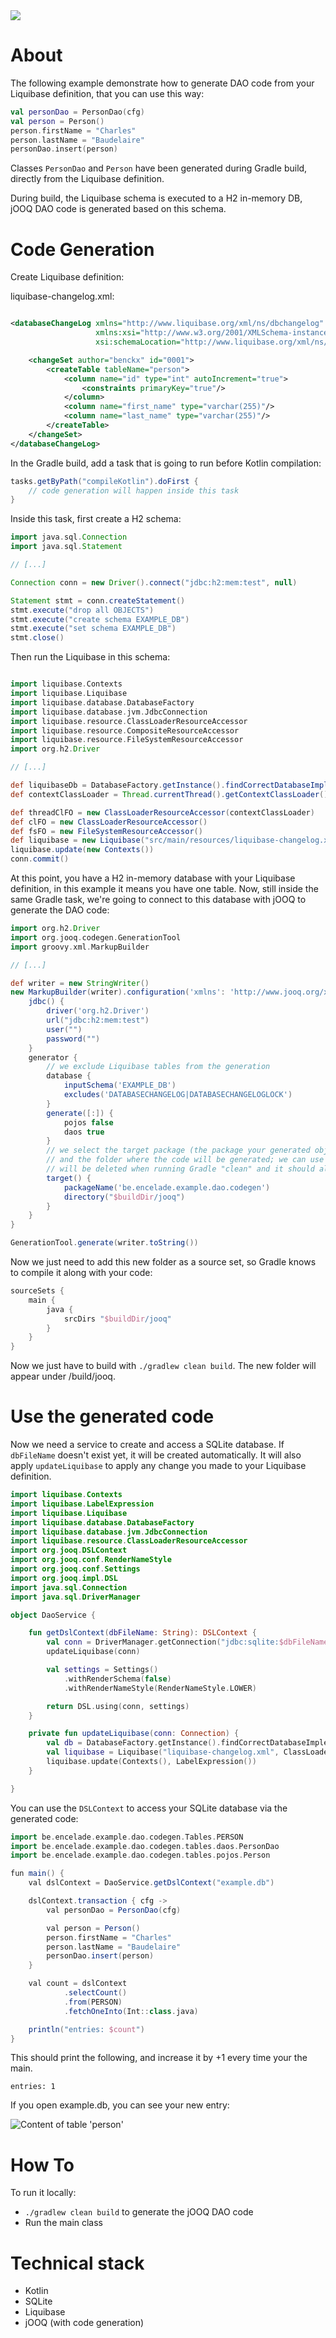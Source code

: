 <a href="https://paypal.me/benckx/2">
<img src="https://img.shields.io/badge/Donate-PayPal-green.svg"/>
</a>

# About

The following example demonstrate how to generate DAO code from your Liquibase definition, that you can use this way:

```kotlin
val personDao = PersonDao(cfg)
val person = Person()
person.firstName = "Charles"
person.lastName = "Baudelaire"
personDao.insert(person)
```

Classes `PersonDao` and `Person` have been generated during Gradle build, directly from the Liquibase definition.

During build, the Liquibase schema is executed to a H2 in-memory DB,
jOOQ DAO code is generated based on this schema.

# Code Generation

Create Liquibase definition:

liquibase-changelog.xml:

```xml

<databaseChangeLog xmlns="http://www.liquibase.org/xml/ns/dbchangelog"
                   xmlns:xsi="http://www.w3.org/2001/XMLSchema-instance"
                   xsi:schemaLocation="http://www.liquibase.org/xml/ns/dbchangelog http://www.liquibase.org/xml/ns/dbchangelog/dbchangelog-3.4.xsd">

    <changeSet author="benckx" id="0001">
        <createTable tableName="person">
            <column name="id" type="int" autoIncrement="true">
                <constraints primaryKey="true"/>
            </column>
            <column name="first_name" type="varchar(255)"/>
            <column name="last_name" type="varchar(255)"/>
        </createTable>
    </changeSet>
</databaseChangeLog>
```

In the Gradle build, add a task that is going to run before Kotlin compilation:

```groovy
tasks.getByPath("compileKotlin").doFirst {
    // code generation will happen inside this task
}
```

Inside this task, first create a H2 schema:

```groovy
import java.sql.Connection
import java.sql.Statement

// [...]

Connection conn = new Driver().connect("jdbc:h2:mem:test", null)

Statement stmt = conn.createStatement()
stmt.execute("drop all OBJECTS")
stmt.execute("create schema EXAMPLE_DB")
stmt.execute("set schema EXAMPLE_DB")
stmt.close()
```

Then run the Liquibase in this schema:

```groovy

import liquibase.Contexts
import liquibase.Liquibase
import liquibase.database.DatabaseFactory
import liquibase.database.jvm.JdbcConnection
import liquibase.resource.ClassLoaderResourceAccessor
import liquibase.resource.CompositeResourceAccessor
import liquibase.resource.FileSystemResourceAccessor
import org.h2.Driver

// [...]

def liquibaseDb = DatabaseFactory.getInstance().findCorrectDatabaseImplementation(new JdbcConnection(conn))
def contextClassLoader = Thread.currentThread().getContextClassLoader()

def threadClFO = new ClassLoaderResourceAccessor(contextClassLoader)
def clFO = new ClassLoaderResourceAccessor()
def fsFO = new FileSystemResourceAccessor()
def liquibase = new Liquibase("src/main/resources/liquibase-changelog.xml", new CompositeResourceAccessor(clFO, fsFO, threadClFO), liquibaseDb)
liquibase.update(new Contexts())
conn.commit()
```

At this point, you have a H2 in-memory database with your Liquibase definition, in this example it means you have one
table. Now, still inside the same Gradle task, we're going to connect to this database with jOOQ to generate the DAO
code:

```groovy
import org.h2.Driver
import org.jooq.codegen.GenerationTool
import groovy.xml.MarkupBuilder

// [...]

def writer = new StringWriter()
new MarkupBuilder(writer).configuration('xmlns': 'http://www.jooq.org/xsd/jooq-codegen-3.11.0.xsd') {
    jdbc() {
        driver('org.h2.Driver')
        url("jdbc:h2:mem:test")
        user("")
        password("")
    }
    generator {
        // we exclude Liquibase tables from the generation
        database {
            inputSchema('EXAMPLE_DB')
            excludes('DATABASECHANGELOG|DATABASECHANGELOGLOCK')
        }
        generate([:]) {
            pojos false
            daos true
        }
        // we select the target package (the package your generated objects will belong to)
        // and the folder where the code will be generated; we can use the "build" folder, so it 
        // will be deleted when running Gradle "clean" and it should also be excluded from Git
        target() {
            packageName('be.encelade.example.dao.codegen')
            directory("$buildDir/jooq")
        }
    }
}

GenerationTool.generate(writer.toString())
```

Now we just need to add this new folder as a source set, so Gradle knows to compile it along with your code:

```groovy
sourceSets {
    main {
        java {
            srcDirs "$buildDir/jooq"
        }
    }
}
```

Now we just have to build with `./gradlew clean build`. The new folder will appear under /build/jooq.

# Use the generated code

Now we need a service to create and access a SQLite database. If  `dbFileName` doesn't exist yet, it will be created
automatically. It will also apply `updateLiquibase` to apply any change you made to your Liquibase definition.

```kotlin
import liquibase.Contexts
import liquibase.LabelExpression
import liquibase.Liquibase
import liquibase.database.DatabaseFactory
import liquibase.database.jvm.JdbcConnection
import liquibase.resource.ClassLoaderResourceAccessor
import org.jooq.DSLContext
import org.jooq.conf.RenderNameStyle
import org.jooq.conf.Settings
import org.jooq.impl.DSL
import java.sql.Connection
import java.sql.DriverManager

object DaoService {

    fun getDslContext(dbFileName: String): DSLContext {
        val conn = DriverManager.getConnection("jdbc:sqlite:$dbFileName")
        updateLiquibase(conn)

        val settings = Settings()
            .withRenderSchema(false)
            .withRenderNameStyle(RenderNameStyle.LOWER)

        return DSL.using(conn, settings)
    }

    private fun updateLiquibase(conn: Connection) {
        val db = DatabaseFactory.getInstance().findCorrectDatabaseImplementation(JdbcConnection(conn))
        val liquibase = Liquibase("liquibase-changelog.xml", ClassLoaderResourceAccessor(), db)
        liquibase.update(Contexts(), LabelExpression())
    }

}
```

You can use the `DSLContext` to access your SQLite database via the generated code:

```groovy
import be.encelade.example.dao.codegen.Tables.PERSON
import be.encelade.example.dao.codegen.tables.daos.PersonDao
import be.encelade.example.dao.codegen.tables.pojos.Person

fun main() {
    val dslContext = DaoService.getDslContext("example.db")

    dslContext.transaction { cfg ->
        val personDao = PersonDao(cfg)

        val person = Person()
        person.firstName = "Charles"
        person.lastName = "Baudelaire"
        personDao.insert(person)
    }

    val count = dslContext
            .selectCount()
            .from(PERSON)
            .fetchOneInto(Int::class.java)

    println("entries: $count")
}
```

This should print the following, and increase it by +1 every time your the main.

```
entries: 1
```

If you open example.db, you can see your new entry:

<img src="/img/example.db.png" title="Content of table 'person'">

# How To

To run it locally:

* `./gradlew clean build` to generate the jOOQ DAO code
* Run the main class

# Technical stack

* Kotlin
* SQLite
* Liquibase
* jOOQ (with code generation)

